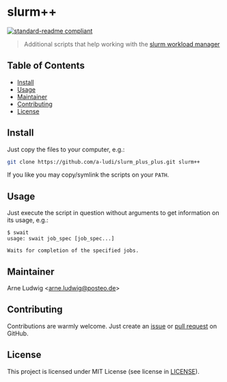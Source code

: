 slurm++
=======

[![standard-readme compliant](https://img.shields.io/badge/readme%20style-standard-brightgreen.svg?style=flat-square)](https://github.com/RichardLitt/standard-readme)

> Additional scripts that help working with the [slurm workload manager](https://slurm.schedmd.com/)

Table of Contents
-----------------

- [Install](#install)
- [Usage](#usage)
- [Maintainer](#maintainer)
- [Contributing](#contributing)
- [License](#license)


Install
--------

Just copy the files to your computer, e.g.:

```sh
git clone https://github.com/a-ludi/slurm_plus_plus.git slurm++
```

If you like you may copy/symlink the scripts on your `PATH`.


Usage
-----

Just execute the script in question without arguments to get information on its usage, e.g.:

```
$ swait
usage: swait job_spec [job_spec...]

Waits for completion of the specified jobs.
```


Maintainer
----------

Arne Ludwig &lt;<arne.ludwig@posteo.de>&gt;


Contributing
------------

Contributions are warmly welcome. Just create an [issue][gh-issues] or [pull request][gh-pr] on GitHub.

[gh-issues]: https://github.com/a-ludi/slurm_plus_plus/issues
[gh-pr]: https://github.com/a-ludi/slurm_plus_plus/pulls


License
-------

This project is licensed under MIT License (see license in [LICENSE](./LICENSE)).
